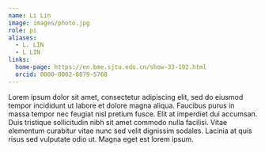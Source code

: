 ```yaml
---
name: Li Lin
image: images/photo.jpg
role: pi
aliases:
  - L. LIN
  - L LIN
links:
  home-page: https://en.bme.sjtu.edu.cn/show-33-192.html
  orcid: 0000-0002-8079-5768
---
```


Lorem ipsum dolor sit amet, consectetur adipiscing elit, sed do eiusmod tempor incididunt ut labore et dolore magna aliqua.
Faucibus purus in massa tempor nec feugiat nisl pretium fusce.
Elit at imperdiet dui accumsan.
Duis tristique sollicitudin nibh sit amet commodo nulla facilisi.
Vitae elementum curabitur vitae nunc sed velit dignissim sodales.
Lacinia at quis risus sed vulputate odio ut.
Magna eget est lorem ipsum.

